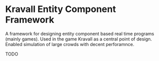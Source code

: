 # Kravall Entity Component Framework

A framework for designing entity component based real time programs (mainly games). Used in the game Kravall as a central point of design. Enabled simulation of large crowds with decent perforamnce.


TODO
